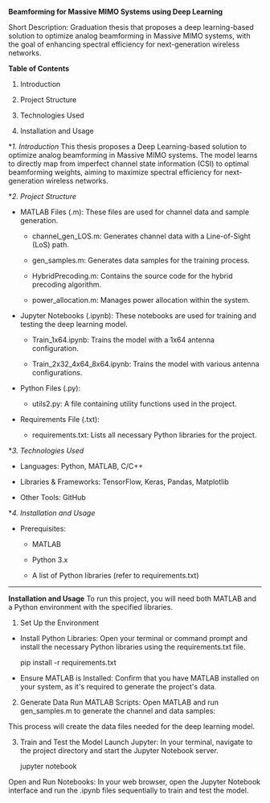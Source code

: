 **Beamforming for Massive MIMO Systems using Deep Learning**

Short Description: Graduation thesis that proposes a deep learning-based solution to optimize analog beamforming in Massive MIMO systems, with the goal of enhancing spectral efficiency for next-generation wireless networks.

**Table of Contents**
1. Introduction

2. Project Structure

3. Technologies Used

4. Installation and Usage

**1. Introduction*
This thesis proposes a Deep Learning-based solution to optimize analog beamforming in Massive MIMO systems. The model learns to directly map from imperfect channel state information (CSI) to optimal beamforming weights, aiming to maximize spectral efficiency for next-generation wireless networks.

**2. Project Structure*
- MATLAB Files (.m): These files are used for channel data and sample generation.

  + channel_gen_LOS.m: Generates channel data with a Line-of-Sight (LoS) path.

  + gen_samples.m: Generates data samples for the training process.

  + HybridPrecoding.m: Contains the source code for the hybrid precoding algorithm.

  + power_allocation.m: Manages power allocation within the system.

- Jupyter Notebooks (.ipynb): These notebooks are used for training and testing the deep learning model.

  + Train_1x64.ipynb: Trains the model with a 1x64 antenna configuration.

  + Train_2x32_4x64_8x64.ipynb: Trains the model with various antenna configurations.

- Python Files (.py):

  + utils2.py: A file containing utility functions used in the project.

- Requirements File (.txt):

  + requirements.txt: Lists all necessary Python libraries for the project.

**3. Technologies Used*
- Languages: Python, MATLAB, C/C++

- Libraries & Frameworks: TensorFlow, Keras, Pandas, Matplotlib

- Other Tools: GitHub

**4. Installation and Usage*
- Prerequisites:

  + MATLAB

  + Python 3.x

  + A list of Python libraries (refer to requirements.txt)
----------------------------------------------------------------
**Installation and Usage**
To run this project, you will need both MATLAB and a Python environment with the specified libraries.

1. Set Up the Environment
- Install Python Libraries: Open your terminal or command prompt and install the necessary Python libraries using the requirements.txt file.

    pip install -r requirements.txt

- Ensure MATLAB is Installed: Confirm that you have MATLAB installed on your system, as it's required to generate the project's data.

2. Generate Data
Run MATLAB Scripts: Open MATLAB and run gen_samples.m to generate the channel and data samples:

This process will create the data files needed for the deep learning model.

3. Train and Test the Model
Launch Jupyter: In your terminal, navigate to the project directory and start the Jupyter Notebook server.

    jupyter notebook

Open and Run Notebooks: In your web browser, open the Jupyter Notebook interface and run the .ipynb files sequentially to train and test the model.
